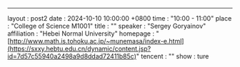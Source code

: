 
---
layout      : post2
date        : 2024-10-10 10:00:00 +0800
time        : "10:00 - 11:00"
place       : "College of Science M1001"
title       : ""
speaker     : "Sergey Goryainov"
affiliation : "Hebei Normal University"
homepage    : "[http://www.math.is.tohoku.ac.jp/~munemasa/index-e.html](https://sxxy.hebtu.edu.cn/dynamic/content.jsp?id=7d57c55940a2498a9d8ddad72411b85c)"
tencent     : ""
show        : ture
